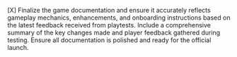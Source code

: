 [X] Finalize the game documentation and ensure it accurately reflects gameplay mechanics, enhancements, and onboarding instructions based on the latest feedback received from playtests. Include a comprehensive summary of the key changes made and player feedback gathered during testing. Ensure all documentation is polished and ready for the official launch.